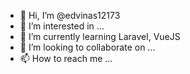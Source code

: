 - 👋 Hi, I’m @edvinas12173
- 👀 I’m interested in ...
- 🌱 I’m currently learning Laravel, VueJS
- 💞️ I’m looking to collaborate on ...
- 📫 How to reach me ...

<!---
edvinas12173/edvinas12173 is a ✨ special ✨ repository because its `README.md` (this file) appears on your GitHub profile.
You can click the Preview link to take a look at your changes.
--->
